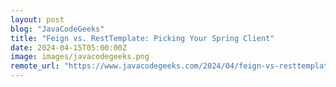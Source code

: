 ```yaml
---
layout: post
blog: "JavaCodeGeeks"
title: "Feign vs. RestTemplate: Picking Your Spring Client"
date: 2024-04-15T05:00:00Z
image: images/javacodegeeks.png
remote_url: "https://www.javacodegeeks.com/2024/04/feign-vs-resttemplate-picking-your-spring-client.html"
---
```

